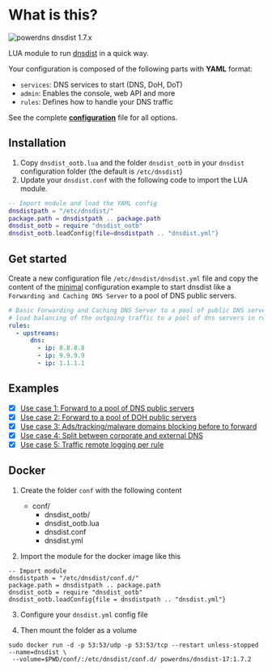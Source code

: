 # What is this?

![powerdns dnsdist 1.7.x](https://img.shields.io/badge/dnsdist%201.7.x-tested-green)

LUA module to run [dnsdist](https://dnsdist.org/) in a quick way.

Your configuration is composed of the following parts with **YAML** format:
- `services`: DNS services to start (DNS, DoH, DoT)
- `admin`: Enables the console, web API and more
- `rules`: Defines how to handle your DNS traffic

See the complete **[configuration](./examples/dnsdist-full.yml)** file for all options.

## Installation

1. Copy `dnsdist_ootb.lua` and the folder `dnsdist_ootb` in your `dnsdist` configuration folder (the default is `/etc/dnsdist`)
4. Update your `dnsdist.conf` with the following code to import the LUA module.

```lua
-- Import module and load the YAML config
dnsdistpath = "/etc/dnsdist/"
package.path = dnsdistpath .. package.path
dnsdist_ootb = require "dnsdist_ootb"
dnsdist_ootb.loadConfig{file=dnsdistpath .. "dnsdist.yml"}
```
## Get started

Create a new configuration file `/etc/dnsdist/dnsdist.yml` file and copy the content of the [minimal](./examples/dnsdist-minimal.yml) configuration example to start dnsdist like a `Forwarding and Caching DNS Server` to a pool of DNS public servers.

```yaml
# Basic Forwarding and Caching DNS Server to a pool of public DNS server
# load balancing of the outgoing traffic to a pool of dns servers in round robin
rules:
  - upstreams:
      dns:
        - ip: 8.8.8.8
        - ip: 9.9.9.9
        - ip: 1.1.1.1
```

## Examples

- [x] [Use case 1: Forward to a pool of DNS public servers](./examples/dnsdist-minimal.yml)
- [x] [Use case 2: Forward to a pool of DOH public servers](./examples/dnsdist-doh.yml)
- [x] [Use case 3: Ads/tracking/malware domains blocking before to forward](./examples/dnsdist-blacklist.yml)
- [x] [Use case 4: Split between corporate and external DNS](./examples/dnsdist-split.yml)
- [x] [Use case 5: Traffic remote logging per rule](./examples/dnsdist-logging.yml)

## Docker 

1. Create the folder `conf` with the following content
   - conf/
     - dnsdist_ootb/
     - dnsdist_ootb.lua
     - dnsdist.conf
     - dnsdist.yml

2. Import the module for the docker image like this

```
-- Import module
dnsdistpath = "/etc/dnsdist/conf.d/"
package.path = dnsdistpath .. package.path
dnsdist_ootb = require "dnsdist_ootb"
dnsdist_ootb.loadConfig{file = dnsdistpath .. "dnsdist.yml"}
```

3. Configure your `dnsdist.yml` config file

4. Then mount the folder as a volume 

```
sudo docker run -d -p 53:53/udp -p 53:53/tcp --restart unless-stopped --name=dnsdist \
 --volume=$PWD/conf/:/etc/dnsdist/conf.d/ powerdns/dnsdist-17:1.7.2
```